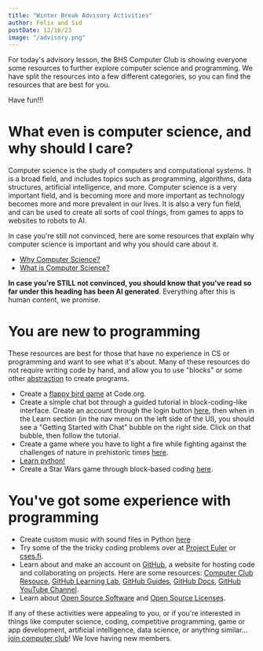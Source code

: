```yaml
---
title: "Winter Break Advisory Activities"
author: Felix and Sid
postDate: 12/16/23
image: "/advisory.png"
---
```


For today's advisory lesson, the BHS Computer Club is showing everyone some resources to further explore computer science and programming. We have split the resources into a few different categories, so you can find the resources that are best for you.

Have fun!!!

# What even is computer science, and why should I care?
Computer science is the study of computers and computational systems. It is a broad field, and includes topics such as programming, algorithms, data structures, artificial intelligence, and more. Computer science is a very important field, and is becoming more and more important as technology becomes more and more prevalent in our lives. It is also a very fun field, and can be used to create all sorts of cool things, from games to apps to websites to robots to AI.

In case you're still not convinced, here are some resources that explain why computer science is important and why you should care about it.
- [Why Computer Science?](https://www.depauw.edu/academics/departments-programs/computer-science/why-study-computer-science/)
- [What is Computer Science?](https://www.ics.hawaii.edu/why-study-computer-science/)

**In case you're STILL not convinced, you should know that you've read so far under this heading has been AI generated**. Everything after this is human content, we promise.

# You are new to programming

These resources are best for those that have no experience in CS or programming and want to see what it's about. Many of these resources do not require writing code by hand, and allow you to use "blocks" or some other [abstraction](https://en.wikipedia.org/wiki/Abstraction_(computer_science)) to create programs.

- Create a [flappy bird game](https://studio.code.org/flappy/1) at Code.org.
- Create a simple chat bot through a guided tutorial in block-coding-like interface. Create an account through the login button [here](https://pickcode.io/), then when in the Learn section (in the nav menu on the left side of the UI), you should see a "Getting Started with Chat" bubble on the right side. Click on that bubble, then follow the tutorial. 
- Create a game where you have to light a fire while fighting against the challenges of nature in prehistoric times [here](https://arcade.makecode.com/--skillmap#docs:/skillmap/sparks).
- [Learn python!](https://www.youtube.com/watch?v=7wnove7K-ZQ&list=PLu0W_9lII9agwh1XjRt242xIpHhPT2llg)
- Create a Star Wars game through block-based coding [here](https://studio.code.org/s/starwarsblocks?viewAs=Instructor).

# You've got some experience with programming

- Create custom music with sound files in Python [here](https://earsketch.gatech.edu/earsketch2/?curriculum=/en/v1/ch_HourOfCode:WhatIs&language=python)
- Try some of the the tricky coding problems over at [Project Euler](https://projecteuler.net/) or [cses.fi](https://cses.fi/problemset/). 
- Learn about and make an account on [GitHub](github.com), a website for hosting code and collaborating on projects. Here are some resources: [Computer Club Resouce](https://docs.google.com/document/d/1bjwX22HFLTa3FUJjDWL_bdxRclsfvCc-STh0kacKaso/edit), [GitHub Learning Lab](https://lab.github.com/), [GitHub Guides](https://guides.github.com/), [GitHub Docs](https://docs.github.com/en), [GitHub YouTube Channel](https://www.youtube.com/githubguides).
- Learn about [Open Source Software](https://opensource.com/resources/what-open-source) and [Open Source Licenses](https://opensource.org/licenses).

If any of these activities were appealing to you, or if you're interested in things like computer science, coding, competitive programming, game or app development, artificial intelligence, data science, or anything similar... [join computer club](/signup)! We love having new members.
